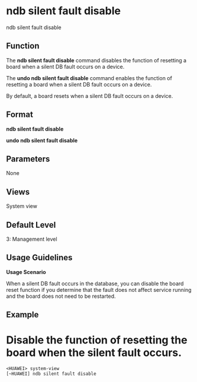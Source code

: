 ndb silent fault disable
========================

ndb silent fault disable

Function
--------



The **ndb silent fault disable** command disables the function of resetting a board when a silent DB fault occurs on a device.

The **undo ndb silent fault disable** command enables the function of resetting a board when a silent DB fault occurs on a device.



By default, a board resets when a silent DB fault occurs on a device.


Format
------

**ndb silent fault disable**

**undo ndb silent fault disable**


Parameters
----------

None

Views
-----

System view


Default Level
-------------

3: Management level


Usage Guidelines
----------------

**Usage Scenario**

When a silent DB fault occurs in the database, you can disable the board reset function if you determine that the fault does not affect service running and the board does not need to be restarted.


Example
-------

# Disable the function of resetting the board when the silent fault occurs.
```
<HUAWEI> system-view
[~HUAWEI] ndb silent fault disable

```
